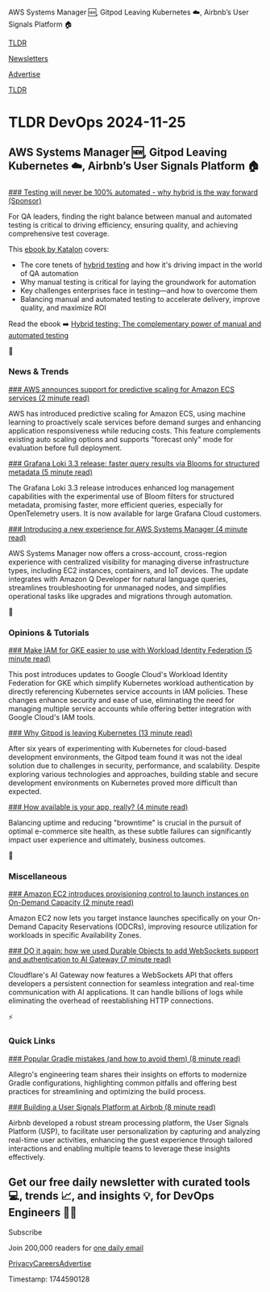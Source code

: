 AWS Systems Manager 🆕, Gitpod Leaving Kubernetes ☁️, Airbnb’s User Signals Platform 🏠

[TLDR](/)

[Newsletters](/newsletters)

[Advertise](https://advertise.tldr.tech/)

[TLDR](/)

# TLDR DevOps 2024-11-25

## AWS Systems Manager 🆕, Gitpod Leaving Kubernetes ☁️, Airbnb’s User Signals Platform 🏠

### 

[### Testing will never be 100% automated - why hybrid is the way forward (Sponsor)](https://katalon.com/ebooks/hybrid-testing-how-to-fuse-manual-with-automation-testing?&amp;utm_campaign=DG_M2A_TBOBW&amp;utm_medium=newsletter&amp;utm_source=tldr)

For QA leaders, finding the right balance between manual and automated testing is critical to driving efficiency, ensuring quality, and achieving comprehensive test coverage.

This [ebook by Katalon](https://katalon.com/ebooks/hybrid-testing-how-to-fuse-manual-with-automation-testing?&utm_campaign=DG_M2A_TBOBW&utm_medium=newsletter&utm_source=tldr) covers:

* The core tenets of [hybrid testing](https://katalon.com/ebooks/hybrid-testing-how-to-fuse-manual-with-automation-testing?&utm_campaign=DG_M2A_TBOBW&utm_medium=newsletter&utm_source=tldr) and how it's driving impact in the world of QA automation
* Why manual testing is critical for laying the groundwork for automation
* Key challenges enterprises face in testing—and how to overcome them
* Balancing manual and automated testing to accelerate delivery, improve quality, and maximize ROI

Read the ebook ➡️ [Hybrid testing: The complementary power of manual and automated testing](https://katalon.com/ebooks/hybrid-testing-how-to-fuse-manual-with-automation-testing?&utm_campaign=DG_M2A_TBOBW&utm_medium=newsletter&utm_source=tldr)

📱

### News & Trends

[### AWS announces support for predictive scaling for Amazon ECS services (2 minute read)](https://aws.amazon.com/about-aws/whats-new/2024/11/predictive-scaling-for-amazon-ecs-services/?utm_source=tldrdevops)

AWS has introduced predictive scaling for Amazon ECS, using machine learning to proactively scale services before demand surges and enhancing application responsiveness while reducing costs. This feature complements existing auto scaling options and supports "forecast only" mode for evaluation before full deployment.

[### Grafana Loki 3.3 release: faster query results via Blooms for structured metadata (5 minute read)](https://grafana.com/blog/2024/11/21/grafana-loki-3.3-release-faster-query-results-via-blooms-for-structured-metadata/?utm_source=tldrdevops)

The Grafana Loki 3.3 release introduces enhanced log management capabilities with the experimental use of Bloom filters for structured metadata, promising faster, more efficient queries, especially for OpenTelemetry users. It is now available for large Grafana Cloud customers.

[### Introducing a new experience for AWS Systems Manager (4 minute read)](https://aws.amazon.com/blogs/aws/introducing-a-new-experience-for-aws-system-manager/?utm_source=tldrdevops)

AWS Systems Manager now offers a cross-account, cross-region experience with centralized visibility for managing diverse infrastructure types, including EC2 instances, containers, and IoT devices. The update integrates with Amazon Q Developer for natural language queries, streamlines troubleshooting for unmanaged nodes, and simplifies operational tasks like upgrades and migrations through automation.

🚀

### Opinions & Tutorials

[### Make IAM for GKE easier to use with Workload Identity Federation (5 minute read)](https://cloud.google.com/blog/products/identity-security/make-iam-for-gke-easier-to-use-with-workload-identity-federation/?utm_source=tldrdevops)

This post introduces updates to Google Cloud's Workload Identity Federation for GKE which simplify Kubernetes workload authentication by directly referencing Kubernetes service accounts in IAM policies. These changes enhance security and ease of use, eliminating the need for managing multiple service accounts while offering better integration with Google Cloud's IAM tools.

[### Why Gitpod is leaving Kubernetes (13 minute read)](https://www.gitpod.io/blog/we-are-leaving-kubernetes?utm_source=tldrdevops)

After six years of experimenting with Kubernetes for cloud-based development environments, the Gitpod team found it was not the ideal solution due to challenges in security, performance, and scalability. Despite exploring various technologies and approaches, building stable and secure development environments on Kubernetes proved more difficult than expected.

[### How available is your app, really? (4 minute read)](https://http103.medium.com/how-available-is-your-app-really-8fdb007c7d46?utm_source=tldrdevops)

Balancing uptime and reducing "browntime" is crucial in the pursuit of optimal e-commerce site health, as these subtle failures can significantly impact user experience and ultimately, business outcomes.

🎁

### Miscellaneous

[### Amazon EC2 introduces provisioning control to launch instances on On-Demand Capacity (2 minute read)](https://aws.amazon.com/about-aws/whats-new/2024/11/amazon-ec2-provisioning-control-instances-on-demand-capacity/?utm_source=tldrdevops)

Amazon EC2 now lets you target instance launches specifically on your On-Demand Capacity Reservations (ODCRs), improving resource utilization for workloads in specific Availability Zones.

[### DO it again: how we used Durable Objects to add WebSockets support and authentication to AI Gateway (7 minute read)](https://blog.cloudflare.com/do-it-again/?utm_source=tldrdevops)

Cloudflare's AI Gateway now features a WebSockets API that offers developers a persistent connection for seamless integration and real-time communication with AI applications. It can handle billions of logs while eliminating the overhead of reestablishing HTTP connections.

⚡️

### Quick Links

[### Popular Gradle mistakes (and how to avoid them) (8 minute read)](https://blog.allegro.tech/2024/11/popular-gradle-mistakes-and-how-to-avoid-them.html?utm_source=tldrdevops)

Allegro's engineering team shares their insights on efforts to modernize Gradle configurations, highlighting common pitfalls and offering best practices for streamlining and optimizing the build process.

[### Building a User Signals Platform at Airbnb (8 minute read)](https://medium.com/airbnb-engineering/building-a-user-signals-platform-at-airbnb-b236078ec82b?utm_source=tldrdevops)

Airbnb developed a robust stream processing platform, the User Signals Platform (USP), to facilitate user personalization by capturing and analyzing real-time user activities, enhancing the guest experience through tailored interactions and enabling multiple teams to leverage these insights effectively.

## Get our free daily newsletter with curated tools 💻, trends 📈, and insights 💡, for DevOps Engineers 👨‍💻

Subscribe

Join 200,000 readers for [one daily email](/api/latest/devops)

[Privacy](/privacy)[Careers](https://jobs.ashbyhq.com/tldr.tech)[Advertise](/devops/advertise)

Timestamp: 1744590128